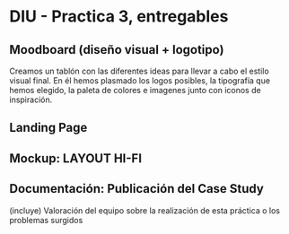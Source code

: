 # DIU - Practica 3, entregables

## Moodboard (diseño visual + logotipo)   
Creamos un tablón con las diferentes ideas para llevar a cabo el estilo visual final. En él hemos plasmado los logos posibles, la tipografía que hemos elegido, la paleta de colores e imagenes junto con iconos de inspiración. 

## Landing Page


## Mockup: LAYOUT HI-FI


## Documentación: Publicación del Case Study


(incluye) Valoración del equipo sobre la realización de esta práctica o los problemas surgidos
 
